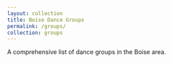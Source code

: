 ```yaml
---
layout: collection
title: Boise Dance Groups
permalink: /groups/
collection: groups
---
```


A comprehensive list of dance groups in the Boise area. 